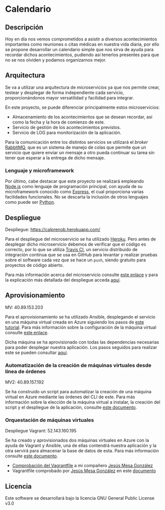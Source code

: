 # Calendario 

## Descripción
Hoy en día nos vemos comprometidos a asistir a diversos acontecimientos importantes como reuniones o citas médicas en nuestra vida diaria, por ello se propone desarrollar un calendario simple que nos sirva de ayuda para recordar dichos acontecimientos, pudiendo así tenerlos presentes para que no se nos olviden y podamos organizarnos mejor. 

## Arquitectura
Se va a utilizar una arquitectura de microservicios ya que nos permite crear, testear y desplegar de forma independiente cada servicio, proporcionándonos mayor versatilidad y facilidad para integrar.

En este proyecto, se puede diferenciar principalmente estos microservicios:

- Almacenamiento de los acontecimientos que se desean recordar, así como la fecha y la hora de comienzo de este.
- Servicio de gestión de los acontecimientos previstos.
- Servicio de LOG para monitorización de la aplicación.

Para la comunicación entre los distintos servicios se utilizará el _broker_ [RabbitMQ](https://www.rabbitmq.com/), que es un sistema de manejo de colas que permite que un servicio que quiere enviar un mensaje a otro pueda continuar su tarea sin tener que esperar a la entrega de dicho mensaje.

### Lenguaje y microframework

Por último, cabe destacar que este proyecto se realizará empleando [Node.js](https://nodejs.org/es/) como lenguaje de programación principal, con ayuda de su microframework conocido como [Express](https://expressjs.com/es/), el cual proporciona varias facilidades funcionales. No se descarta la inclusión de otros lenguajes como puede ser [Python](https://www.python.org/).

## Despliegue

Despliegue: https://calprenob.herokuapp.com/

Para el despliegue del microservicio se ha utilizado [Heroku](https://www.heroku.com/). Pero antes de desplegar dicho microservicio debemos de verificar que el código es correcto, por lo que se utiliza [Travis CI](https://travis-ci.org/), un servicio distribuido de integración continua que se usa en GitHub para levantar y realizar pruebas sobre el software cada vez que se hace un `push`, siendo gratuito para proyectos de código abierto.

Para más información acerca del microservicio consulte [este enlace](https://github.com/MarAl15/ProyectoCC/blob/master/docs/microservicios.md#gesti%C3%B3n-de-tareas) y para la explicación más detallada del despliegue acceda [aquí](https://github.com/MarAl15/ProyectoCC/blob/master/docs/despliegue.md).

## Aprovisionamiento

MV: 40.89.153.203

Para el aprovisionamiento se ha utilizado Ansible, desplegando el servicio en una máquina virtual creada en Azure siguiendo los pasos de [este tutorial](https://docs.microsoft.com/es-es/azure/virtual-machines/linux/quick-create-portal?toc=%2Fazure%2Fvirtual-machines%2Flinux%2Ftoc.json). Para más información sobre la configuración de la máquina virtual consulte [este enlace](https://github.com/MarAl15/ProyectoCC/blob/master/docs/hito3.md#m%C3%A1quina-virtual-azure).


Dicha máquina se ha aprovisionado con todas las dependencias necesarias para poder desplegar nuestra aplicación. Los pasos seguidos para realizar este se pueden consultar [aquí](https://github.com/MarAl15/ProyectoCC/blob/master/docs/hito3.md#aprovisionamiento). 

### Automatización de la creación de máquinas virtuales desde línea de órdenes

MV2: 40.89.157.192

Se ha construido un script para automatizar la creación de una máquina virtual en Azure mediante las órdenes del CLI de este. Para más información sobre la elección de la máquina virtual a instalar, la creación del script y el despliegue de la aplicación, consulte [este documento](https://github.com/MarAl15/ProyectoCC/blob/master/docs/hito4.md). 

### Orquestación de máquinas virtuales 

Despliegue Vagrant: 52.143.160.195

Se ha creado y aprovisionados dos máquinas virtuales en Azure con la ayuda de Vagrant y Ansible, una de ellas contendrá nuestra aplicación y la otra servirá para almacenar la base de datos de esta. Para más información consulte [este documento](https://github.com/MarAl15/ProyectoCC/blob/master/docs/hito5.md).

- [Comprobación del Vagrantfile](https://github.com/MarAl15/ProyectoCC/blob/master/docs/comprobacionVagrantfileJesus.md) a mi compañero [Jesús Mesa González](https://github.com/mesagon)
- Vagrantfile comprobado por [Jesús Mesa González](https://github.com/mesagon) en este [documento](https://github.com/mesagon/Proyecto-CC-MII/blob/master/docs/hito5/comprobacionVagrantfileMar.md)


## Licencia
Este software se desarrollará bajo la licencia GNU General Public License v3.0
